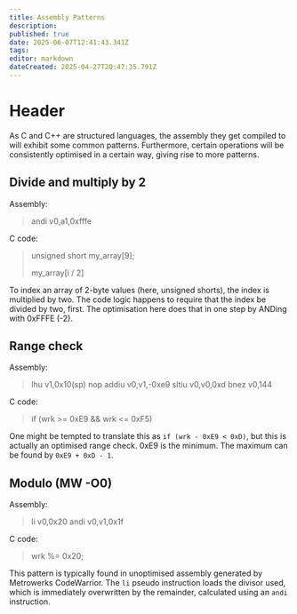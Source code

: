 ```yaml
---
title: Assembly Patterns
description: 
published: true
date: 2025-06-07T12:41:43.341Z
tags: 
editor: markdown
dateCreated: 2025-04-27T20:47:35.791Z
---
```


# Header
As C and C++ are structured languages, the assembly they get compiled to will exhibit some common patterns. Furthermore, certain operations will be consistently optimised in a certain way, giving rise to more patterns.

## Divide and multiply by 2

Assembly:
> andi    v0,a1,0xfffe

C code:
> unsigned short my_array[9];
>
> my_array[i / 2]

To index an array of 2-byte values (here, unsigned shorts), the index is multiplied by two. The code logic happens to require that the index be divided by two, first. The optimisation here does that in one step by ANDing with 0xFFFE (-2).

## Range check

Assembly:
> lhu     v1,0x10(sp)
> nop
> addiu   v0,v1,-0xe9
> sltiu   v0,v0,0xd
> bnez    v0,144

C code:
> if (wrk >= 0xE9 && wrk <= 0xF5)

One might be tempted to translate this as `if (wrk - 0xE9 < 0xD)`, but this is actually an optimised range check. 0xE9 is the minimum. The maximum can be found by `0xE9 + 0xD - 1`.

## Modulo (MW -O0)

Assembly:
> li      v0,0x20
> andi    v0,v1,0x1f

C code:
> wrk %= 0x20;

This pattern is typically found in unoptimised assembly generated by Metrowerks CodeWarrior. The `li` pseudo instruction loads the divisor used, which is immediately overwritten by the remainder, calculated using an `andi` instruction.